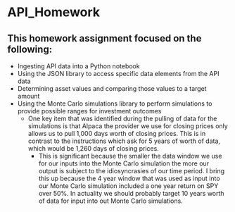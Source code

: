 # API_Homework
## This homework assignment focused on the following:
* Ingesting API data into a Python notebook
* Using the JSON library to access specific data elements from the API data
* Determining asset values and comparing those values to a target amount
* Using the Monte Carlo simulations library to perform simulations to provide possible ranges for investment outcomes
    * One key item that was identified during the pulling of data for the simulations is that Alpaca the provider we use for closing prices only allows us to pull 1,000 days worth of closing prices. This is in contrast to the instructions which ask for 5 years of worth of data, which would be 1,260 days of closing prices.
        * This is significant because the smaller the data window we use for our inputs into the Monte Carlo simulation the more our output is subject to the idiosyncrasies of our time period. I bring this up because the 4 year window that was used as input into our Monte Carlo simulation included a one year return on SPY over 50%. In actuality we should probably target 10 years worth of data for input into out Monte Carlo simulations.